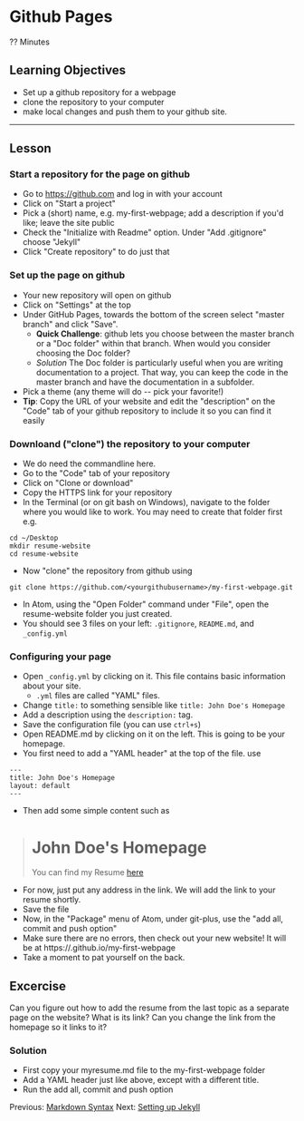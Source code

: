 # Github Pages
?? Minutes

## Learning Objectives
* Set up a github repository for a webpage
* clone the repository to your computer
* make local changes and push them to your github site.



----------------------------------------------------

## Lesson

### Start a repository for the page on github

* Go to https://github.com and  log in with your account
* Click on "Start a project"
* Pick a (short) name, e.g. my-first-webpage; add a description if you'd like; leave the site public
* Check the "Initialize with Readme" option. Under "Add .gitignore" choose "Jekyll"
* Click "Create repository" to do just that

### Set up the page on github
* Your new repository will open on github
* Click on "Settings" at the top
* Under GitHub Pages, towards the bottom of the screen select "master branch" and click "Save".
  * **Quick Challenge**: github lets you choose between the master branch or a "Doc folder" within that branch. When would you consider choosing the Doc folder?
  * *Solution* The Doc folder is particularly useful when you are writing documentation to a project. That way, you can keep the code in the master branch and have the documentation in a subfolder.
* Pick a theme (any theme will do -- pick your favorite!)
* **Tip**: Copy the URL of your website and edit the "description" on the "Code" tab of your github repository to include it so you can find it easily

### Downloand ("clone") the repository to your computer
* We do need the commandline here.
* Go to the "Code" tab of your repository
* Click on "Clone or download"
* Copy the HTTPS link for your repository
* In the Terminal (or on git bash on Windows), navigate to the folder where you would like to work. You may need to create that folder first e.g.
```
cd ~/Desktop
mkdir resume-website
cd resume-website
```
* Now "clone" the repository from github using
```
git clone https://github.com/<yourgithubusername>/my-first-webpage.git
```
* In Atom, using the "Open Folder" command under "File", open the resume-website folder you just created.
* You should see 3 files on your left: `.gitignore`, `README.md`, and `_config.yml`

### Configuring your page
* Open `_config.yml` by clicking on it. This file contains basic information about your site.
  * `.yml` files are called "YAML" files.
* Change `title:` to something sensible like `title: John Doe's Homepage`
* Add a description using the `description:` tag.
* Save the configuration file (you can use `ctrl+s`)
* Open README.md by clicking on it on the left. This is going to be your homepage.
* You first need to add a "YAML header" at the top of the file. use
```
---
title: John Doe's Homepage
layout: default
---
```
* Then add some simple content such as
># John Doe's Homepage
>You can find my Resume [here](/myresume.md)

* For now, just put any address in the link. We will add the link to your resume shortly.
* Save the file
* Now, in the "Package" menu of Atom, under git-plus, use the "add all, commit and push option"
* Make sure there are no errors, then check out your new website! It will be at https://<yourgithubusername>.github.io/my-first-webpage
* Take a moment to pat yourself on the back.

## Excercise
Can you figure out how to add the resume from the last topic as a separate page on the website?
What is its link? Can you change the link from the homepage so it links to it?

### Solution
* First copy your myresume.md file to the my-first-webpage folder
* Add a YAML header just like above, except with a different title.
* Run the add all, commit and push option






Previous: [Markdown Syntax](01-markdown-syntax.html)  Next: [Setting up Jekyll](03-jekyll-setup.html)
